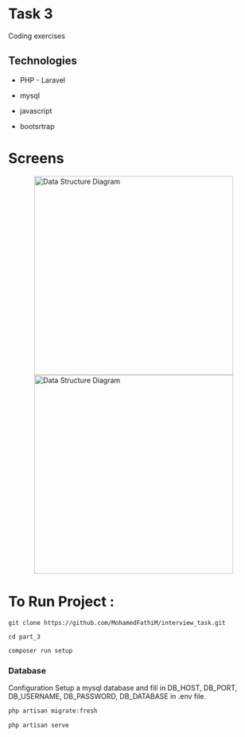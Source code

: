 # Task 3

Coding exercises

## Technologies

-   PHP - Laravel

-   mysql

-   javascript

-   bootsrtrap

# Screens

<div><img src="/images/desktop.PNG" alt="Data Structure Diagram"
  height="400" style="display:block;margin:0 auto"><div>

<div><img src="/images/mobile.PNG" alt="Data Structure Diagram"
  height="400" style="display:block;margin:0 auto"><div>

# To Run Project :

```shell
git clone https://github.com/MohamedFathiM/interview_task.git

cd part_3

composer run setup
```

### Database

Configuration
Setup a mysql database and fill in DB_HOST, DB_PORT, DB_USERNAME, DB_PASSWORD, DB_DATABASE in .env file.

```php
php artisan migrate:fresh

php artisan serve
```
